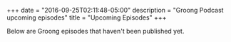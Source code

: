 +++
date = "2016-09-25T02:11:48-05:00"
description = "Groong Podcast upcoming episodes"
title = "Upcoming Episodes"
+++

Below are Groong episodes that haven't been published yet.
